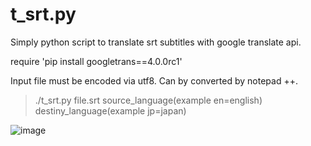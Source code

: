 # t_srt.py
Simply python script to translate srt subtitles with google translate api.

require 'pip install googletrans==4.0.0rc1'

Input file must be encoded via utf8. Can by converted by notepad ++.

> ./t_srt.py file.srt source_language(example en=english) destiny_language(example jp=japan)

![image](https://user-images.githubusercontent.com/59237288/177055524-d84b673d-f17d-4d18-8577-ce2e6f593520.png)

